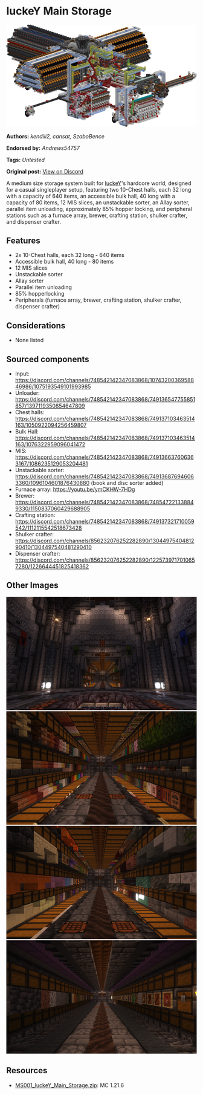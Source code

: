 # luckeY Main Storage
<img alt="imagedsfsfsf.png" src="images/imagedsfsfsf.png?raw=1">

**Authors:** *kendiii2, cansat, SzaboBence*

**Endorsed by:** *Andrews54757*

**Tags:** *Untested*

**Original post:** [View on Discord](https://discord.com/channels/1375556143186837695/1416519487792091136)

A medium size storage system built for [luckeY](https://www.youtube.com/@luckeYpublic)'s hardcore world, designed for a casual singleplayer setup, featuring two 10-Chest halls, each 32 long with a capacity of 640 items, an accessible bulk hall, 40 long with a capacity of 80 items, 12 MIS slices, an unstackable sorter, an Allay sorter, parallel item unloading, approximately 85% hopper locking, and peripheral stations such as a furnace array, brewer, crafting station, shulker crafter, and dispenser crafter.
## Features
- 2x 10-Chest halls, each 32 long - 640 items
- Accessible bulk hall, 40 long - 80 items
- 12 MIS slices
- Unstackable sorter
- Allay sorter
- Parallel item unloading
- 85% hopperlocking
- Peripherals (furnace array, brewer, crafting station, shulker crafter, dispenser crafter)
## Considerations
- None listed
## Sourced components
- Input: https://discord.com/channels/748542142347083868/1074320036958846986/1075193549101993985
- Unloader: https://discord.com/channels/748542142347083868/749136547755851857/1397119350854647809
- Chest halls: https://discord.com/channels/748542142347083868/749137103463514163/1050922094256459807
- Bulk Hall: https://discord.com/channels/748542142347083868/749137103463514163/1076322959096041472
- MIS: https://discord.com/channels/748542142347083868/749136637606363167/1086235129053204481
- Unstackable sorter: https://discord.com/channels/748542142347083868/749136876946063360/1096104601876430880 (book and disc sorter added)
- Furnace array: https://youtu.be/ymCKHW-7HDg
- Brewer: https://discord.com/channels/748542142347083868/748547221338849330/1150837060429688905
- Crafting station: https://discord.com/channels/748542142347083868/749137321710059542/1112115542518673428
- Shulker crafter: https://discord.com/channels/856232076252282890/1304497540481290410/1304497540481290410
- Dispenser crafter: https://discord.com/channels/856232076252282890/1225739717010657280/1226644451825418362

## Other Images
<img src="images/adffsdfsdf.png?raw=1" height="300px">

<img src="images/fsdfsdfsdf.png?raw=1" height="300px">

<img src="images/eqweqeqe.png?raw=1" height="300px">

<img src="images/rgegegeg.png?raw=1" height="300px">

## Resources
- [MS001_luckeY_Main_Storage.zip](attachments/MS001_luckeY_Main_Storage.zip): MC 1.21.6
